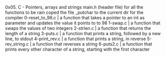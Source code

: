 0x05. C - Pointers, arrays and strings
main.h (header file) for all the functions to be rain
coped the file _putchar to the current dir for the compiler
0-reset_to_98.c | a function that takes a pointer to an int as parameter and updates the value it points to to 98
1-swap.c | a function that swaps the values of two integers
2-strlen.c | a function that returns the length of a string
3-puts.c | a function that prints a string, followed by a new line, to stdout
4-print_rev.c | a function that prints a string, in reverse
5-rev_string.c | a function that reverses a string
6-puts2.c | a function that prints every other character of a string, starting with the first character
